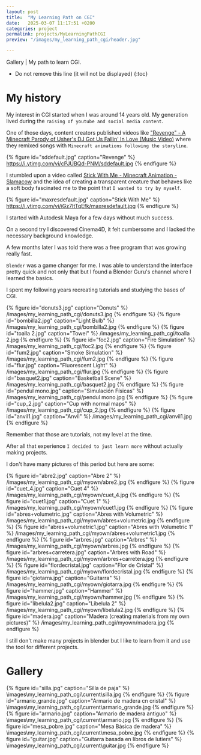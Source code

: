 ```yaml
---
layout: post
title:  "My Learning Path on CGI"
date:   2025-03-07 11:17:51 +0200
categories: project
permalink: projects/MyLearningPathCGI
preview: "/images/my_learning_path_cgi/header.jpg"

---
```

<!-- abstract --> 
Gallery | My path to learn CGI.
<!-- end-abstract -->

<!-- index -->
* Do not remove this line (it will not be displayed)
{:toc}

# My history
My interest in CGI started when I was around 14 years old. My generation lived during the ``raising of youtube and social media content``. 

One of those days, content creators published videos like 
["Revenge" - A Minecraft Parody of Usher's DJ Got Us Fallin' In Love (Music Video)](https://www.youtube.com/watch?v=cPJUBQd-PNM) where they remixed songs with ``Minecraft animations following the storyline``.

{% figure id="sddefault.jpg" caption="Revenge" %}
https://i.ytimg.com/vi/cPJUBQd-PNM/sddefault.jpg
{% endfigure %}

I stumbled upon a video called  [Stick With Me - Minecraft Animation - Slamacow](https://www.youtube.com/watch?v=iGz7ltTqEfk) and the idea of creating a transparent creature that behaves like a soft body fascinated me to the point that ``I wanted to try by myself``. 

{% figure id="maxresdefault.jpg" caption="Stick With Me" %}
https://i.ytimg.com/vi/iGz7ltTqEfk/maxresdefault.jpg
{% endfigure %}

I started with Autodesk Maya for a few days without much success. 

On a second try I discovered Cinema4D, it felt cumbersome and I lacked the necessary background knowledge. 

A few months later I was told there was a free program that was growing really fast.

``Blender`` was a game changer for me. I was able to understand the interface pretty quick and not only that but I found a Blender Guru's channel where I learned the basics. 

I spent my following years recreating tutorials and studying the bases of CGI.

{% figure id="donuts3.jpg" caption="Donuts" %}
/images/my_learning_path_cgi/donuts3.jpg
{% endfigure %}
{% figure id="bombilla2.jpg" caption="Light Bulb" %}
/images/my_learning_path_cgi/bombilla2.jpg
{% endfigure %}
{% figure id="toalla 2.jpg" caption="Towel" %}
/images/my_learning_path_cgi/toalla 2.jpg
{% endfigure %}
{% figure id="foc2.jpg" caption="Fire Simulation" %}
/images/my_learning_path_cgi/foc2.jpg
{% endfigure %}
{% figure id="fum2.jpg" caption="Smoke Simulation" %}
/images/my_learning_path_cgi/fum2.jpg
{% endfigure %}
{% figure id="flur.jpg" caption="Fluorescent Light" %}
/images/my_learning_path_cgi/flur.jpg
{% endfigure %}
{% figure id="basquet2.jpg" caption="Basketball Scene" %}
/images/my_learning_path_cgi/basquet2.jpg
{% endfigure %}
{% figure id="pendul mono.jpg" caption="Simulación Físicas" %}
/images/my_learning_path_cgi/pendul mono.jpg
{% endfigure %}
{% figure id="cup_2.jpg" caption="Cup with normal maps" %}
/images/my_learning_path_cgi/cup_2.jpg
{% endfigure %}
{% figure id="anvil1.jpg" caption="Anvil" %}
/images/my_learning_path_cgi/anvil1.jpg
{% endfigure %}

Remember that those are tutorials, not my level at the time. 

After all that experience ``I decided to just learn more`` without actually making projects. 

I don't have many pictures of this period but here are some: 

{% figure id="abre2.jpg" caption="Abre 2" %}
/images/my_learning_path_cgi/myown/abre2.jpg
{% endfigure %}
{% figure id="cuet_4.jpg" caption="Cuet 4" %}
/images/my_learning_path_cgi/myown/cuet_4.jpg
{% endfigure %}
{% figure id="cuet1.jpg" caption="Cuet 1" %}
/images/my_learning_path_cgi/myown/cuet1.jpg
{% endfigure %}
{% figure id="abres+volumetric.jpg" caption="Abres with Volumetric" %}
/images/my_learning_path_cgi/myown/abres+volumetric.jpg
{% endfigure %}
{% figure id="abres+volumetric1.jpg" caption="Abres with Volumetric 1" %}
/images/my_learning_path_cgi/myown/abres+volumetric1.jpg
{% endfigure %}
{% figure id="arbres.jpg" caption="Arbres" %}
/images/my_learning_path_cgi/myown/arbres.jpg
{% endfigure %}
{% figure id="arbres+carretera.jpg" caption="Arbres with Road" %}
/images/my_learning_path_cgi/myown/arbres+carretera.jpg
{% endfigure %}
{% figure id="flordecristal.jpg" caption="Flor de Cristal" %}
/images/my_learning_path_cgi/myown/flordecristal.jpg
{% endfigure %}
{% figure id="giotarra.jpg" caption="Guitarra" %}
/images/my_learning_path_cgi/myown/giotarra.jpg
{% endfigure %}
{% figure id="hammer.jpg" caption="Hammer" %}
/images/my_learning_path_cgi/myown/hammer.jpg
{% endfigure %}
{% figure id="libelula2.jpg" caption="Libelula 2" %}
/images/my_learning_path_cgi/myown/libelula2.jpg
{% endfigure %}
{% figure id="madera.jpg" caption="Madera (creating materials from my own pictures)" %}
/images/my_learning_path_cgi/myown/madera.jpg
{% endfigure %}

I still don't make many projects in blender but I like to learn from it and use the tool for different projects. 

# Gallery
{% figure id="silla.jpg" caption="Silla de paja" %}
\images\my_learning_path_cgi\current\silla.jpg
{% endfigure %}
{% figure id="armario_grande.jpg" caption="Armario de madera cn cristal" %}
\images\my_learning_path_cgi\current\armario_grande.jpg
{% endfigure %}
{% figure id="armario.jpg" caption="Armario de madera antiguo" %}
\images\my_learning_path_cgi\current\armario.jpg
{% endfigure %}
{% figure id="mesa_pobre.jpg" caption="Mesa Básica de madera" %}
\images\my_learning_path_cgi\current\mesa_pobre.jpg
{% endfigure %}
{% figure id="guitar.jpg" caption="Guitarra basada en libros de lutiers" %}
\images\my_learning_path_cgi\current\guitar.jpg
{% endfigure %}
